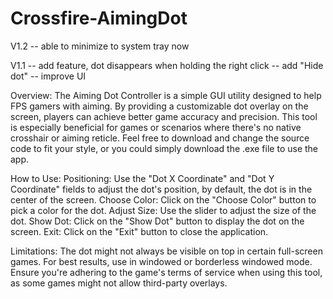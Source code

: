 # Crossfire-AimingDot
V1.2
    -- able to minimize to system tray now

V1.1 
    -- add feature, dot disappears when holding the right click
    -- add "Hide dot"
    -- improve UI

Overview: 
The Aiming Dot Controller is a simple GUI utility designed to help FPS gamers with aiming. By providing a customizable dot overlay on the screen, players can achieve better game accuracy and precision. This tool is especially beneficial for games or scenarios where there's no native crosshair or aiming reticle. Feel free to download and change the source code to fit your style, or you could simply download the .exe file to use the app.

How to Use: 
Positioning: Use the "Dot X Coordinate" and "Dot Y Coordinate" fields to adjust the dot's position, by default, the dot is in the center of the screen.
Choose Color: Click on the "Choose Color" button to pick a color for the dot.
Adjust Size: Use the slider to adjust the size of the dot.
Show Dot: Click on the "Show Dot" button to display the dot on the screen.
Exit: Click on the "Exit" button to close the application.

Limitations: 
The dot might not always be visible on top in certain full-screen games. For best results, use in windowed or borderless windowed mode.
Ensure you're adhering to the game's terms of service when using this tool, as some games might not allow third-party overlays.

